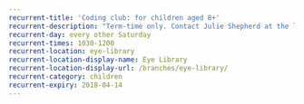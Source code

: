 ```yaml
---
recurrent-title: 'Coding club: for children aged 8+'
recurrent-description: "Term-time only. Contact Julie Shepherd at the library to book."
recurrent-day: every other Saturday
recurrent-times: 1030-1200
recurrent-location: eye-library
recurrent-location-display-name: Eye Library
recurrent-location-display-url: /branches/eye-library/
recurrent-category: children
recurrent-expiry: 2018-04-14
---
```

